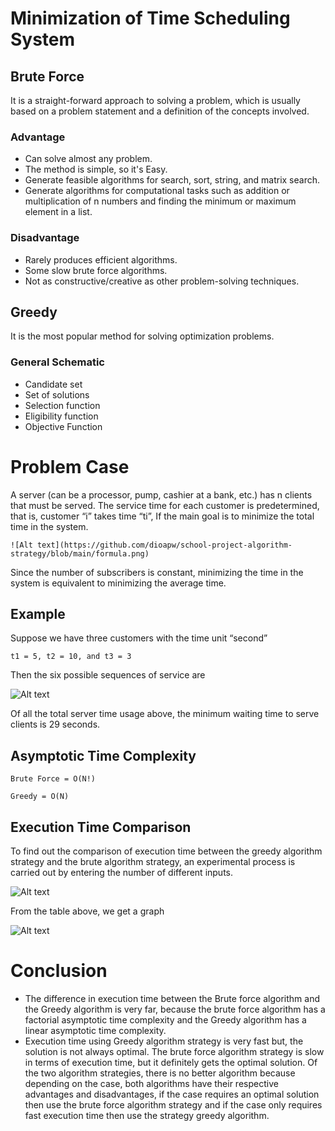 # Minimization of Time Scheduling System

## Brute Force
It is a straight-forward approach to solving a problem, which is usually based on a problem statement and a definition of the concepts involved.

### Advantage
- Can solve almost any problem.
- The method is simple, so it's Easy.
- Generate feasible algorithms for search, sort, string, and matrix search.
- Generate algorithms for computational tasks such as addition or multiplication of n numbers and finding the minimum or maximum element in a list.

### Disadvantage
- Rarely produces efficient algorithms.
- Some slow brute force algorithms.
- Not as constructive/creative as other problem-solving techniques.

## Greedy
It is the most popular method for solving optimization problems.

### General Schematic
- Candidate set
- Set of solutions
- Selection function
- Eligibility function
- Objective Function

# Problem Case
A server (can be a processor, pump, cashier at a bank, etc.) has n clients that must be served. The service time for each customer is predetermined, that is, customer “i” takes time “ti”, If the main goal is to minimize the total time in the system.
```
![Alt text](https://github.com/dioapw/school-project-algorithm-strategy/blob/main/formula.png)
```
Since the number of subscribers is constant, minimizing the time in the system is equivalent to minimizing the average time.

## Example
Suppose we have three customers with the time unit “second”
```
t1 = 5, t2 = 10, and t3 = 3
```
Then the six possible sequences of service are

![Alt text](https://user-images.githubusercontent.com/55073908/140614882-5d2914e2-e765-4b45-a46c-8ad3afa84358.png)

Of all the total server time usage above, the minimum waiting time to serve clients is 29 seconds.

## Asymptotic Time Complexity

```
Brute Force = O(N!)
```

```
Greedy = O(N)
```

## Execution Time Comparison
To find out the comparison of execution time between the greedy algorithm strategy and the brute algorithm strategy, an experimental process is carried out by entering the number of different inputs.

![Alt text](https://user-images.githubusercontent.com/55073908/140615018-f464fadc-1869-4917-8f0a-0b3a39886ad0.png)

From the table above, we get a graph

![Alt text](https://user-images.githubusercontent.com/55073908/140615030-a1789d52-f7a5-4232-be3b-38698c259f47.png)

# Conclusion
- The difference in execution time between the Brute force algorithm and the Greedy algorithm is very far, because the brute force algorithm has a factorial asymptotic time complexity and the Greedy algorithm has a linear asymptotic time complexity.
- Execution time using Greedy algorithm strategy is very fast but, the solution is not always optimal. The brute force algorithm strategy is slow in terms of execution time, but it definitely gets the optimal solution. Of the two algorithm strategies, there is no better algorithm because depending on the case, both algorithms have their respective advantages and disadvantages, if the case requires an optimal solution then use the brute force algorithm strategy and if the case only requires fast execution time then use the strategy greedy algorithm.


